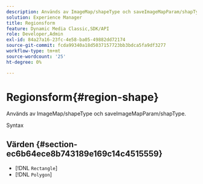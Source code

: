 ```yaml
---
description: Används av ImageMap/shapeType och saveImageMapParam/shapType.
solution: Experience Manager
title: Regionsform
feature: Dynamic Media Classic,SDK/API
role: Developer,Admin
exl-id: 84a27a16-23fc-4e58-ba05-49882dd72174
source-git-commit: fcda99340a18d5037157723bb3bdca5fa9df3277
workflow-type: tm+mt
source-wordcount: '25'
ht-degree: 0%

---
```


# Regionsform{#region-shape}

Används av ImageMap/shapeType och saveImageMapParam/shapType.

Syntax

## Värden {#section-ec6b64ece8b743189e169c14c4515559}

* [!DNL `Rectangle`]
* [!DNL `Polygon`]
